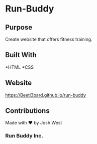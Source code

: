 # Run-Buddy

## Purpose
Create website that offers fitness training.

## Built With
*HTML
*CSS

## Website
https://Beetl3bard.github.io/run-buddy

## Contributions
Made with ❤️ by Josh West

### Run Buddy Inc.
